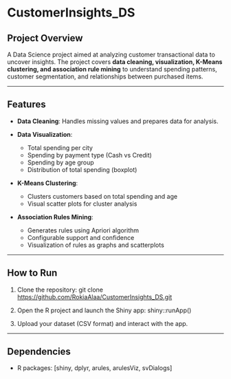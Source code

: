 # **CustomerInsights\_DS**

## **Project Overview**

A Data Science project aimed at analyzing customer transactional data to uncover insights. The project covers **data cleaning, visualization, K-Means clustering, and association rule mining** to understand spending patterns, customer segmentation, and relationships between purchased items.

---

## **Features**

* **Data Cleaning**: Handles missing values and prepares data for analysis.
* **Data Visualization**:

  * Total spending per city
  * Spending by payment type (Cash vs Credit)
  * Spending by age group
  * Distribution of total spending (boxplot)
* **K-Means Clustering**:

  * Clusters customers based on total spending and age
  * Visual scatter plots for cluster analysis
* **Association Rules Mining**:

  * Generates rules using Apriori algorithm
  * Configurable support and confidence
  * Visualization of rules as graphs and scatterplots

---

## **How to Run**

1. Clone the repository:
git clone https://github.com/RokiaAlaa/CustomerInsights_DS.git


2. Open the R project and launch the Shiny app: 
shiny::runApp()

3. Upload your dataset (CSV format) and interact with the app.

---

## **Dependencies**

* R packages: [shiny, dplyr, arules, arulesViz, svDialogs]
